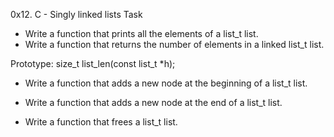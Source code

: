 0x12. C - Singly linked lists Task

- Write a function that prints all the elements of a list_t list.
- Write a function that returns the number of elements in a linked list_t list.

Prototype: size_t list_len(const list_t *h);

- Write a function that adds a new node at the beginning of a list_t list.

- Write a function that adds a new node at the end of a list_t list.

- Write a function that frees a list_t list.


